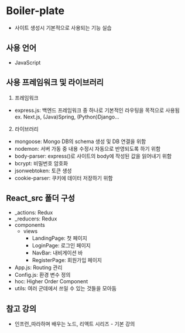 # Boiler-plate
- 사이트 생성시 기본적으로 사용되는 기능 실습

## 사용 언어
- JavaScript

## 사용 프레임워크 및 라이브러리
1. 프레임워크
 - express.js: 백엔드 프레임워크 중 하나로 기본적인 라우팅을 목적으로 사용됨   
 ex. Next.js, (Java)Spring, (Python)Django...

2. 라이브러리 
 - mongoose: Mongo DB의 schema 생성 및 DB 연결을 위함
 - nodemon: 서버 가동 중 내용 수정시 자동으로 반영되도록 하기 위함
 - body-parser: express()로 사이트의 body에 작성된 값을 읽어내기 위함
 - bcrypt: 비밀번호 암호화
 - jsonwebtoken: 토큰 생성
 - cookie-parser: 쿠키에 데이터 저장하기 위함

## React_src 폴더 구성
 - _actions: Redux
 - _reducers: Redux
 - components
    - views
        - LandingPage: 첫 페이지
        - LoginPage: 로그인 페이지
        - NavBar: 내비게이션 바
        - RegisterPage: 회원가입 페이지
 - App.js: Routing 관리
 - Config.js: 환경 변수 정의
 - hoc: Higher Order Component
 - utils: 여러 군데에서 쓰일 수 있는 것들을 모아둠

## 참고 강의
- 인프런_따라하며 배우는 노드, 리액트 시리즈 - 기본 강의